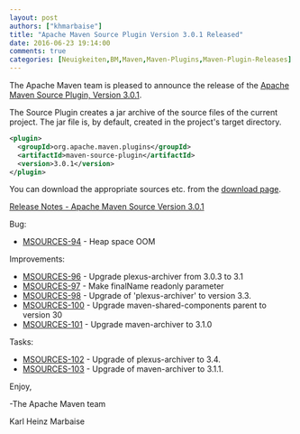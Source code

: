 ```yaml
---
layout: post
authors: ["khmarbaise"]
title: "Apache Maven Source Plugin Version 3.0.1 Released"
date: 2016-06-23 19:14:00
comments: true
categories: [Neuigkeiten,BM,Maven,Maven-Plugins,Maven-Plugin-Releases]
---
```

The Apache Maven team is pleased to announce the release of the 
[Apache Maven Source Plugin, Version 3.0.1][home].

The Source Plugin creates a jar archive of the source files of the current
project. The jar file is, by default, created in the project's target
directory.

```xml
<plugin>
  <groupId>org.apache.maven.plugins</groupId>
  <artifactId>maven-source-plugin</artifactId>
  <version>3.0.1</version>
</plugin>
```

You can download the appropriate sources etc. from the [download page][download].

<!-- more -->

[Release Notes - Apache Maven Source Version 3.0.1](https://issues.apache.org/jira/secure/ReleaseNote.jspa?projectId=12317924&version=12335588)


Bug:

 * [MSOURCES-94](https://issues.apache.org/jira/browse/MSOURCES-94) - Heap space OOM

Improvements:

 * [MSOURCES-96](https://issues.apache.org/jira/browse/MSOURCES-96) - Upgrade plexus-archiver from 3.0.3 to 3.1
 * [MSOURCES-97](https://issues.apache.org/jira/browse/MSOURCES-97) - Make finalName readonly parameter
 * [MSOURCES-98](https://issues.apache.org/jira/browse/MSOURCES-98) - Upgrade of 'plexus-archiver' to version 3.3.
 * [MSOURCES-100](https://issues.apache.org/jira/browse/MSOURCES-100) - Upgrade maven-shared-components parent to version 30
 * [MSOURCES-101](https://issues.apache.org/jira/browse/MSOURCES-101) - Upgrade maven-archiver to 3.1.0

Tasks:

 * [MSOURCES-102](https://issues.apache.org/jira/browse/MSOURCES-102) - Upgrade of plexus-archiver to 3.4.
 * [MSOURCES-103](https://issues.apache.org/jira/browse/MSOURCES-103) - Upgrade of maven-archiver to 3.1.1.

Enjoy,

-The Apache Maven team

Karl Heinz Marbaise

[download]: https://maven.apache.org/plugins/maven-source-plugin/download.html
[home]: https://maven.apache.org/plugins/maven-source-plugin/
